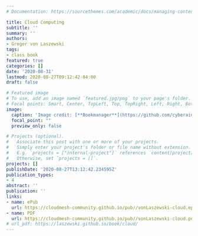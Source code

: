 ```yaml
---
# Documentation: https://sourcethemes.com/academic/docs/managing-content/

title: Cloud Computing
subtitle: ''
summary: ''
authors:
- Gregor von Laszewski
tags:
- class book
featured: true
categories: []
date: '2020-08-31'
lastmod: 2020-08-27T09:12:42-04:00
draft: false

# Featured image
# To use, add an image named `featured.jpg/png` to your page's folder.
# Focal points: Smart, Center, TopLeft, Top, TopRight, Left, Right, BottomLeft, Bottom, BottomRight.
image:
  caption: 'Image credit: [**Bookmanager**](https://github.com/cyberaide/bookmanager)'
  focal_point: ""
  preview_only: false

# Projects (optional).
#   Associate this post with one or more of your projects.
#   Simply enter your project's folder or file name without extension.
#   E.g. `projects = ["internal-project"]` references `content/project/deep-learning/index.md`.
#   Otherwise, set `projects = []`.
projects: []
publishDate: '2020-08-27T13:12:42.234595Z'
publication_types:
- 4
abstract: ''
publication: ''
links:
- name: ePub
  url: https://cloudmesh-community.github.io/pub//vonLaszewski-cloud.epub
- name: PDF
  url: https://cloudmesh-community.github.io/pub//vonLaszewski-cloud.pdf
# url_pdf: https://laszewski.github.io/book/cloud/
---
```

